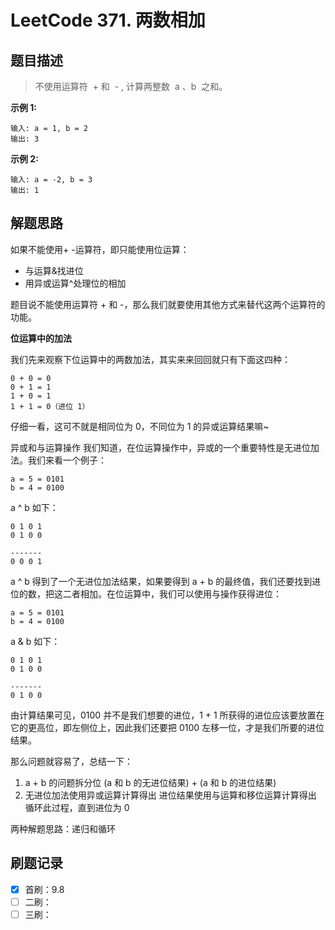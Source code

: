 # LeetCode 371. 两数相加

## 题目描述

> 不使用运算符  + 和  - , 计算两整数  a 、b  之和。

**示例 1:**

```
输入: a = 1, b = 2
输出: 3
```

**示例 2:**

```
输入: a = -2, b = 3
输出: 1
```

## 解题思路

如果不能使用+ -运算符，即只能使用位运算：

- 与运算&找进位
- 用异或运算^处理位的相加

题目说不能使用运算符 + 和 -，那么我们就要使用其他方式来替代这两个运算符的功能。

**位运算中的加法**

我们先来观察下位运算中的两数加法，其实来来回回就只有下面这四种：

```
0 + 0 = 0
0 + 1 = 1
1 + 0 = 1
1 + 1 = 0（进位 1）
```

仔细一看，这可不就是相同位为 0，不同位为 1 的异或运算结果嘛~

异或和与运算操作
我们知道，在位运算操作中，异或的一个重要特性是无进位加法。我们来看一个例子：

```
a = 5 = 0101
b = 4 = 0100
```

a ^ b 如下：

```
0 1 0 1
0 1 0 0

-------
0 0 0 1
```

a ^ b 得到了一个无进位加法结果，如果要得到 a + b 的最终值，我们还要找到进位的数，把这二者相加。在位运算中，我们可以使用与操作获得进位：

```
a = 5 = 0101
b = 4 = 0100
```

a & b 如下：

```
0 1 0 1
0 1 0 0

-------
0 1 0 0
```

由计算结果可见，0100 并不是我们想要的进位，1 + 1 所获得的进位应该要放置在它的更高位，即左侧位上，因此我们还要把 0100 左移一位，才是我们所要的进位结果。

那么问题就容易了，总结一下：

1. a + b 的问题拆分位 (a 和 b 的无进位结果) + (a 和 b 的进位结果)
2. 无进位加法使用异或运算计算得出
   进位结果使用与运算和移位运算计算得出
   循环此过程，直到进位为 0

两种解题思路：递归和循环

## 刷题记录

- [x] 首刷：9.8
- [ ] 二刷：
- [ ] 三刷：
